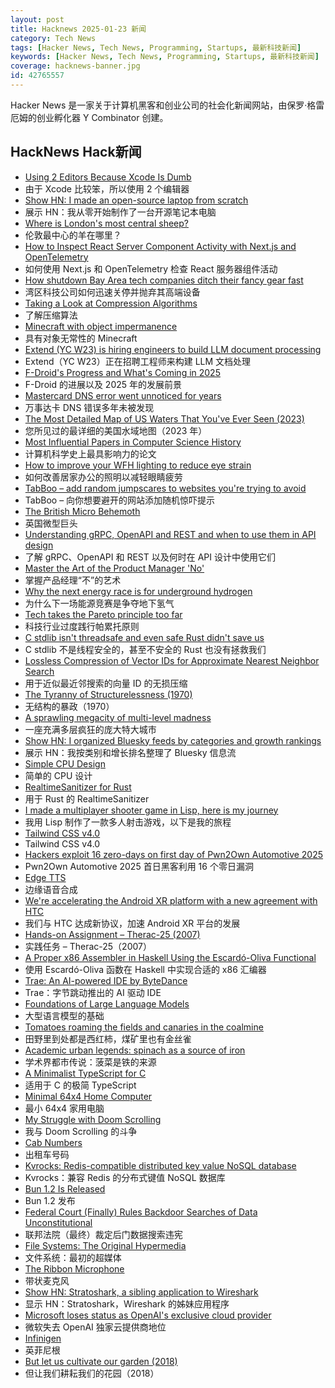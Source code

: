 ```yaml
---
layout: post
title: Hacknews 2025-01-23 新闻
category: Tech News
tags: [Hacker News, Tech News, Programming, Startups, 最新科技新闻]
keywords: [Hacker News, Tech News, Programming, Startups, 最新科技新闻]
coverage: hacknews-banner.jpg
id: 42765557
---
```


Hacker News 是一家关于计算机黑客和创业公司的社会化新闻网站，由保罗·格雷厄姆的创业孵化器 Y Combinator 创建。

## HackNews Hack新闻

- [Using 2 Editors Because Xcode Is Dumb](https://christiantietze.de/posts/2025/01/using-2-editors-because-xcode-is-dumb/)
- 由于 Xcode 比较笨，所以使用 2 个编辑器
- [Show HN: I made an open-source laptop from scratch](https://www.byran.ee/posts/creation/)
- 展示 HN：我从零开始制作了一台开源笔记本电脑
- [Where is London's most central sheep?](https://diamondgeezer.blogspot.com/2025/01/londons-most-central-sheep.html)
- 伦敦最中心的羊在哪里？
- [How to Inspect React Server Component Activity with Next.js and OpenTelemetry](https://www.dash0.com/blog/how-to-inspect-react-server-component-activity-with-next-js)
- 如何使用 Next.js 和 OpenTelemetry 检查 React 服务器组件活动
- [How shutdown Bay Area tech companies ditch their fancy gear fast](https://www.sfgate.com/tech/article/silicon-valley-disposition-auction-company-20039023.php)
- 湾区科技公司如何迅速关停并抛弃其高端设备
- [Taking a Look at Compression Algorithms](https://cefboud.github.io/posts/compression/)
- 了解压缩算法
- [Minecraft with object impermanence](https://www.aiweirdness.com/minecraft-with-object-impermanence/)
- 具有对象无常性的 Minecraft
- [Extend (YC W23) is hiring engineers to build LLM document processing](https://jobs.ashbyhq.com/extend/9d4d8974-bd9b-432d-84ec-8268e5a8ed37)
- Extend（YC W23）正在招聘工程师来构建 LLM 文档处理
- [F-Droid's Progress and What's Coming in 2025](https://f-droid.org/2025/01/21/a-look-back-at-2024-f-droids-progress-and-whats-coming-in-2025.html)
- F-Droid 的进展以及 2025 年的发展前景
- [Mastercard DNS error went unnoticed for years](https://krebsonsecurity.com/2025/01/mastercard-dns-error-went-unnoticed-for-years/)
- 万事达卡 DNS 错误多年未被发现
- [The Most Detailed Map of US Waters That You've Ever Seen (2023)](https://www.esri.com/arcgis-blog/products/arcgis-living-atlas/water/the-most-detailed-map-of-us-waters-that-youve-ever-seen/)
- 您所见过的最详细的美国水域地图（2023 年）
- [Most Influential Papers in Computer Science History](https://terriblesoftware.org/2025/01/22/the-7-most-influential-papers-in-computer-science-history/)
- 计算机科学史上最具影响力的论文
- [How to improve your WFH lighting to reduce eye strain](https://rustle.ca/posts/articles/work-from-home-lighting)
- 如何改善居家办公的照明以减轻眼睛疲劳
- [TabBoo – add random jumpscares to websites you're trying to avoid](https://tabboo.xyz/)
- TabBoo – 向你想要避开的网站添加随机惊吓提示
- [The British Micro Behemoth](https://www.abortretry.fail/p/the-british-micro-behemoth)
- 英国微型巨头
- [Understanding gRPC, OpenAPI and REST and when to use them in API design](https://cloud.google.com/blog/products/api-management/understanding-grpc-openapi-and-rest-and-when-to-use-them)
- 了解 gRPC、OpenAPI 和 REST 以及何时在 API 设计中使用它们
- [Master the Art of the Product Manager 'No'](https://LetsNotDoThat.com)
- 掌握产品经理“不”的艺术
- [Why the next energy race is for underground hydrogen](https://www.technologyreview.com/2025/01/23/1110435/geologic-hydrogen/)
- 为什么下一场能源竞赛是争夺地下氢气
- [Tech takes the Pareto principle too far](https://bobbylox.com/blog/tech-takes-the-pareto-principle-too-far/)
- 科技行业过度践行帕累托原则
- [C stdlib isn't threadsafe and even safe Rust didn't save us](https://www.edgedb.com/blog/c-stdlib-isn-t-threadsafe-and-even-safe-rust-didn-t-save-us)
- C stdlib 不是线程安全的，甚至不安全的 Rust 也没有拯救我们
- [Lossless Compression of Vector IDs for Approximate Nearest Neighbor Search](https://arxiv.org/abs/2501.10479)
- 用于近似最近邻搜索的向量 ID 的无损压缩
- [The Tyranny of Structurelessness (1970)](https://www.jofreeman.com/joreen/tyranny.htm)
- 无结构的暴政（1970）
- [A sprawling megacity of multi-level madness](https://www.theguardian.com/travel/2025/jan/20/why-chongqing-china-is-my-wonder-of-the-world)
- 一座充满多层疯狂的庞大特大城市
- [Show HN: I organized Bluesky feeds by categories and growth rankings](https://www.bskyinfo.com/feeds/)
- 展示 HN：我按类别和增长排名整理了 Bluesky 信息流
- [Simple CPU Design](http://simplecpudesign.com/)
- 简单的 CPU 设计
- [RealtimeSanitizer for Rust](https://steck.tech/posts/rtsan-in-rust/)
- 用于 Rust 的 RealtimeSanitizer
- [I made a multiplayer shooter game in Lisp, here is my journey](https://ertu.dev/posts/i-made-an-online-shooter-game-in-lisp/)
- 我用 Lisp 制作了一款多人射击游戏，以下是我的旅程
- [Tailwind CSS v4.0](https://tailwindcss.com/blog/tailwindcss-v4)
- Tailwind CSS v4.0
- [Hackers exploit 16 zero-days on first day of Pwn2Own Automotive 2025](https://www.bleepingcomputer.com/news/security/hackers-exploit-16-zero-days-on-first-day-of-pwn2own-automotive-2025/)
- Pwn2Own Automotive 2025 首日黑客利用 16 个零日漏洞
- [Edge TTS](https://github.com/rany2/edge-tts)
- 边缘语音合成
- [We're accelerating the Android XR platform with a new agreement with HTC](https://blog.google/feed/android-xr-htc-agreement/)
- 我们与 HTC 达成新协议，加速 Android XR 平台的发展
- [Hands-on Assignment – Therac-25 (2007)](http://web.mit.edu/6.033/2007/wwwdocs/assignments/handson-therac.html)
- 实践任务 – Therac-25（2007）
- [A Proper x86 Assembler in Haskell Using the Escardó-Oliva Functional](http://blog.vmchale.com/article/escardo-oliva-functional)
- 使用 Escardó-Oliva 函数在 Haskell 中实现合适的 x86 汇编器
- [Trae: An AI-powered IDE by ByteDance](https://www.trae.ai/home)
- Trae：字节跳动推出的 AI 驱动 IDE
- [Foundations of Large Language Models](https://arxiv.org/abs/2501.09223)
- 大型语言模型的基础
- [Tomatoes roaming the fields and canaries in the coalmine](http://deevybee.blogspot.com/2025/01/tomatoes-roaming-fields-and-canaries-in.html)
- 田野里到处都是西红柿，煤矿里也有金丝雀
- [Academic urban legends: spinach as a source of iron](https://journals.sagepub.com/doi/full/10.1177/0306312714535679)
- 学术界都市传说：菠菜是铁的来源
- [A Minimalist TypeScript for C]()
- 适用于 C 的极简 TypeScript
- [Minimal 64x4 Home Computer](https://github.com/slu4coder/Minimal-64x4-Home-Computer)
- 最小 64x4 家用电脑
- [My Struggle with Doom Scrolling](https://allthatjazz.me/posts/doom-scrolling-struggles)
- 我与 Doom Scrolling 的斗争
- [Cab Numbers](https://www.shyamsundergupta.com/cab.htm)
- 出租车号码
- [Kvrocks: Redis-compatible distributed key value NoSQL database](https://kvrocks.apache.org/)
- Kvrocks：兼容 Redis 的分布式键值 NoSQL 数据库
- [Bun 1.2 Is Released](https://bun.sh/blog/bun-v1.2)
- Bun 1.2 发布
- [Federal Court (Finally) Rules Backdoor Searches of Data Unconstitutional](https://www.eff.org/deeplinks/2025/01/victory-federal-court-finally-rules-backdoor-searches-702-data-unconstitutional)
- 联邦法院（最终）裁定后门数据搜索违宪
- [File Systems: The Original Hypermedia](https://jon.work/og/)
- 文件系统：最初的超媒体
- [The Ribbon Microphone](https://khz.ac/sound/ribbon-mic/)
- 带状麦克风
- [Show HN: Stratoshark, a sibling application to Wireshark](https://stratoshark.org/)
- 显示 HN：Stratoshark，Wireshark 的姊妹应用程序
- [Microsoft loses status as OpenAI's exclusive cloud provider](https://www.cnbc.com/2025/01/21/microsoft-loses-status-as-openais-exclusive-cloud-provider.html)
- 微软失去 OpenAI 独家云提供商地位
- [Infinigen](https://infinigen.org/)
- 英菲尼根
- [But let us cultivate our garden (2018)](https://themillions.com/2018/11/but-let-us-cultivate-our-garden.html)
- 但让我们耕耘我们的花园（2018）

